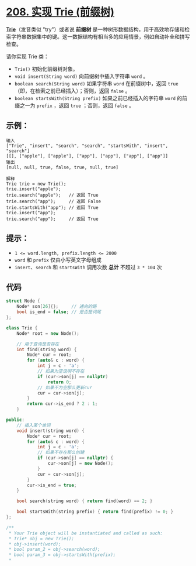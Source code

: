 # [208. 实现 Trie (前缀树)](https://leetcode.cn/problems/implement-trie-prefix-tree/)

**[Trie](https://baike.baidu.com/item/字典树/9825209?fr=aladdin)**（发音类似 "try"）或者说 **前缀树** 是一种树形数据结构，用于高效地存储和检索字符串数据集中的键。这一数据结构有相当多的应用情景，例如自动补全和拼写检查。

请你实现 Trie 类：

- `Trie()` 初始化前缀树对象。
- `void insert(String word)` 向前缀树中插入字符串 `word` 。
- `boolean search(String word)` 如果字符串 `word` 在前缀树中，返回 `true`（即，在检索之前已经插入）；否则，返回 `false` 。
- `boolean startsWith(String prefix)` 如果之前已经插入的字符串 `word` 的前缀之一为 `prefix` ，返回 `true` ；否则，返回 `false` 。

## **示例：**

```
输入
["Trie", "insert", "search", "search", "startsWith", "insert", "search"]
[[], ["apple"], ["apple"], ["app"], ["app"], ["app"], ["app"]]
输出
[null, null, true, false, true, null, true]

解释
Trie trie = new Trie();
trie.insert("apple");
trie.search("apple");   // 返回 True
trie.search("app");     // 返回 False
trie.startsWith("app"); // 返回 True
trie.insert("app");
trie.search("app");     // 返回 True
```

## **提示：**

- `1 <= word.length, prefix.length <= 2000`
- `word` 和 `prefix` 仅由小写英文字母组成
- `insert`、`search` 和 `startsWith` 调用次数 **总计** 不超过 `3 * 104` 次

## 代码

```cpp
struct Node {
    Node* son[26]{};     // 通向的路
    bool is_end = false; // 是否是词尾
};

class Trie {
    Node* root = new Node();

    // 用于查询是否存在
    int find(string word) {
        Node* cur = root;
        for (auto& c : word) {
            int j = c - 'a';
            // 如果为空说明不存在
            if (cur->son[j] == nullptr)
                return 0;
            // 如果不为空那么更新cur
            cur = cur->son[j];
        }
        return cur->is_end ? 2 : 1;
    }

public:
    // 插入某个单词
    void insert(string word) {
        Node* cur = root;
        for (auto& c : word) {
            int j = c - 'a';
            // 如果不存在那么创建
            if (cur->son[j] == nullptr) {
                cur->son[j] = new Node();
            }
            cur = cur->son[j];
        }
        cur->is_end = true;
    }

    bool search(string word) { return find(word) == 2; }

    bool startsWith(string prefix) { return find(prefix) != 0; }
};

/**
 * Your Trie object will be instantiated and called as such:
 * Trie* obj = new Trie();
 * obj->insert(word);
 * bool param_2 = obj->search(word);
 * bool param_3 = obj->startsWith(prefix);
 *
```

